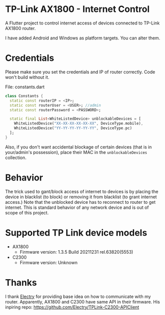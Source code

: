# TP-Link AX1800 - Internet Control

A Flutter project to control internet access of devices connected to TP-Link AX1800 router.

I have added Android and Windows as platform targets. You can alter them.

# Credentials
Please make sure you set the credentials and IP of router correctly. Code won't build without it.

File: constants.dart

```dart
class Constants {
  static const routerIP = <IP>;
  static const routerUser = <USER>; //admin
  static const routerPassword = <PASSWORD>;

  static final List<WhiteListedDevice> unblockableDevices = [
    WhiteListedDevice("XX-XX-XX-XX-XX-XX", DeviceType.mobile),
    WhiteListedDevice("YY-YY-YY-YY-YY-YY", DeviceType.pc)
  ];
}
```

Also, if you don't want accidental blockage of certain devices (that is in your/admin's possession), place their MAC in the `unblockableDevices` collection.

# Behavior
The trick used to gant/block access of internet to devices is by placing the device in blacklist (to block) or removing it from blacklist (to grant internet access.)
Note that the unblocked device has to reconnect to router to get internet. This is standard behavior of any network device and is out of scope of this project.

# Supported TP Link device models
* AX1800
  * Firmware version: 1.3.5 Build 20211231 rel.63820(5553)
* C2300
  * Firmware version: Unknown

# Thanks
I thank [Electry](https://github.com/Electry) for providing base idea on how to communicate with my router. Apparently, AX1800 and C2300 have same API in their firmware.
His inpiring repo: https://github.com/Electry/TPLink-C2300-APIClient
